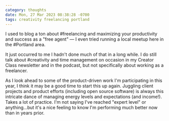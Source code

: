 ```yaml
---
category: thoughts
date: Mon, 27 Mar 2023 08:38:28 -0700
tags: creativity freelancing portland
---
```


I used to blog a ton about #freelancing and maximizing your productivity and success as a "free agent" — I even tried running a local meetup here in the #Portland area.

It just occurred to me I hadn't done much of that in a long while. I do still talk about #creativity and time management on occasion in my Creator Class newsletter and in the podcast, but not specifically about working as a freelancer.

As I look ahead to some of the product-driven work I'm participating in this year, I think it may be a good time to start this up again. Juggling client projects and product efforts (including open source software) is always this intricate dance of managing energy levels and expectations (and income!). Takes a lot of practice. I'm not saying I've reached "expert level" or anything…but it's a nice feeling to know I'm performing much better now than in years prior.

